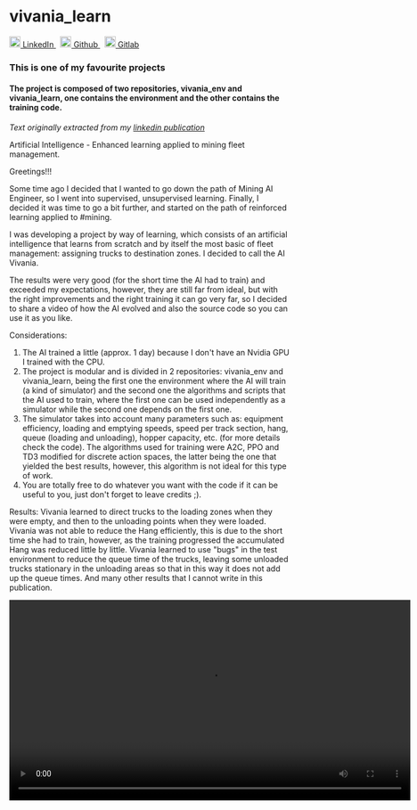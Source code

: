 # vivania_learn

<p>
  <a href="https://www.linkedin.com/in/yairama/" rel="nofollow noreferrer">
    <img src="https://i.stack.imgur.com/gVE0j.png" alt="linkedin" class="icon" width="20" height="20"> LinkedIn
  </a> &nbsp; 
  <a href="https://github.com/Yairama" rel="nofollow noreferrer">
    <img src="https://github.githubassets.com/images/modules/logos_page/GitHub-Mark.png" alt="github" class="icon" width="20" height="20"> Github
  </a> &nbsp; 
  <a href="https://gitlab.com/Yairama" rel="nofollow noreferrer">
    <img src="https://cdn-icons-png.flaticon.com/512/5968/5968853.png" alt="gitlab" class="icon" width="20" height="20"> Gitlab
  </a>
</p>

### This is one of my favourite projects
#### The project is composed of two repositories, vivania_env and vivania_learn, one contains the environment and the other contains the training code.

*Text originally extracted from my [linkedin publication](https://www.linkedin.com/posts/yairama_mineraeda-reinforcementlearning-artificialintelligence-activity-6937107270790975488-0tco?utm_source=share&utm_medium=member_desktop)*

Artificial Intelligence - Enhanced learning applied to mining fleet management.

Greetings!!!

Some time ago I decided that I wanted to go down the path of Mining AI Engineer, so I went into supervised, unsupervised learning. Finally, I decided it was time to go a bit further, and started on the path of reinforced learning applied to #mining.

I was developing a project by way of learning, which consists of an artificial intelligence that learns from scratch and by itself the most basic of fleet management: assigning trucks to destination zones. I decided to call the AI Vivania.

The results were very good (for the short time the AI had to train) and exceeded my expectations, however, they are still far from ideal, but with the right improvements and the right training it can go very far, so I decided to share a video of how the AI evolved and also the source code so you can use it as you like.

Considerations:
1. The AI trained a little (approx. 1 day) because I don't have an Nvidia GPU I trained with the CPU.
2. The project is modular and is divided in 2 repositories: vivania_env and vivania_learn, being the first one the environment where the AI will train (a kind of simulator) and the second one the algorithms and scripts that the AI used to train, where the first one can be used independently as a simulator while the second one depends on the first one.
3. The simulator takes into account many parameters such as: equipment efficiency, loading and emptying speeds, speed per track section, hang, queue (loading and unloading), hopper capacity, etc. (for more details check the code).
The algorithms used for training were A2C, PPO and TD3 modified for discrete action spaces, the latter being the one that yielded the best results, however, this algorithm is not ideal for this type of work.
5. You are totally free to do whatever you want with the code if it can be useful to you, just don't forget to leave credits ;).

Results:
Vivania learned to direct trucks to the loading zones when they were empty, and then to the unloading points when they were loaded.
Vivania was not able to reduce the Hang efficiently, this is due to the short time she had to train, however, as the training progressed the accumulated Hang was reduced little by little.
Vivania learned to use "bugs" in the test environment to reduce the queue time of the trucks, leaving some unloaded trucks stationary in the unloading areas so that in this way it does not add up the queue times.
And many other results that I cannot write in this publication.

<video src='https://user-images.githubusercontent.com/45445692/230273468-a967f61a-85dd-4b85-85a2-314054e3e38b.mp4' width=720></video>
